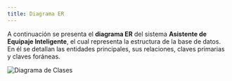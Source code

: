 ```yaml
---
title: Diagrama ER
---
```


A continuación se presenta el **diagrama ER** del sistema **Asistente de Equipaje Inteligente**, el cual representa la estructura de la base de datos. En él se detallan las entidades principales, sus relaciones, claves primarias y claves foráneas.

![Diagrama de Clases](/imagenes/ER.png) 


